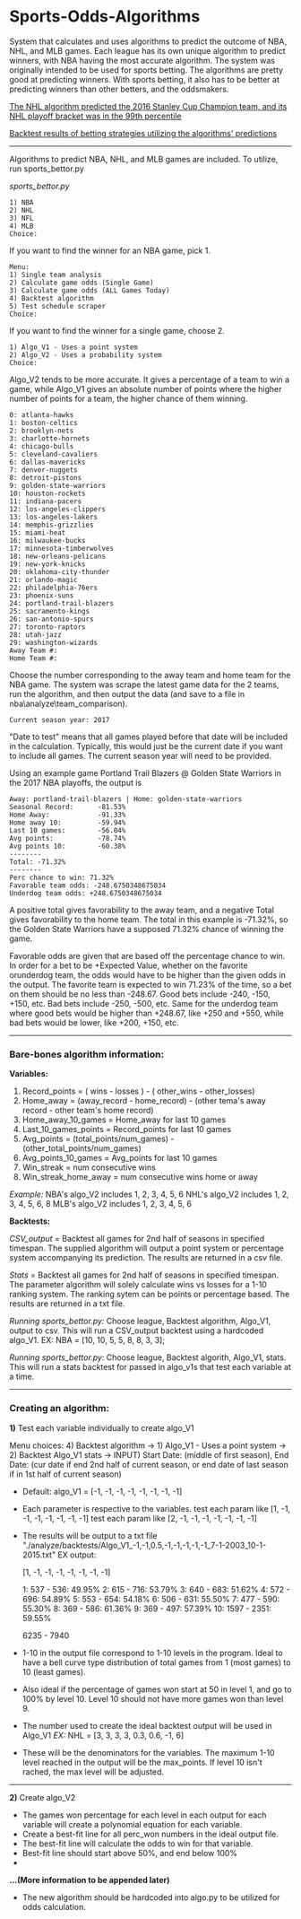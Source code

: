 # Sports-Odds-Algorithms
System that calculates and uses algorithms to predict the outcome of NBA, NHL, and MLB games. Each league has its own unique algorithm to predict winners, with NBA having the most accurate algorithm. The system was originally intended to be used for sports betting. The algorithms are pretty good at predicting winners. With sports betting, it also has to be better at predicting winners than other betters, and the oddsmakers. 




[The NHL algorithm predicted the 2016 Stanley Cup Champion team, and its NHL playoff bracket was in the 99th percentile](http://smartsoftware.technology/sports.php?view=nhl&season=2016)

[Backtest results of betting strategies utilizing the algorithms' predictions](http://smartsoftware.technology/sports.php)


-----

Algorithms to predict NBA, NHL, and MLB games are included. To utilize, run sports_bettor.py

*sports_bettor.py*  

```League
1) NBA
2) NHL
3) NFL
4) MLB
Choice:
```

If you want to find the winner for an NBA game, pick 1. 

``` League: nba
Menu:
1) Single team analysis
2) Calculate game odds (Single Game)
3) Calculate game odds (ALL Games Today)
4) Backtest algorithm
5) Test schedule scraper
Choice: 
```

If you want to find the winner for a single game, choose 2. 

```Backtest menu: Algorithm version:
1) Algo_V1 - Uses a point system
2) Algo_V2 - Uses a probability system
Choice:
```

Algo_V2 tends to be more accurate. It gives a percentage of a team to win a game, while Algo_V1 gives an absolute number of points where the higher number of points for a team, the higher chance of them winning. 

```nba teams:
0: atlanta-hawks
1: boston-celtics
2: brooklyn-nets
3: charlotte-hornets
4: chicago-bulls
5: cleveland-cavaliers
6: dallas-mavericks
7: denver-nuggets
8: detroit-pistons
9: golden-state-warriors
10: houston-rockets
11: indiana-pacers
12: los-angeles-clippers
13: los-angeles-lakers
14: memphis-grizzlies
15: miami-heat
16: milwaukee-bucks
17: minnesota-timberwolves
18: new-orleans-pelicans
19: new-york-knicks
20: oklahoma-city-thunder
21: orlando-magic
22: philadelphia-76ers
23: phoenix-suns
24: portland-trail-blazers
25: sacramento-kings
26: san-antonio-spurs
27: toronto-raptors
28: utah-jazz
29: washington-wizards
Away Team #:
Home Team #: 
```

Choose the number corresponding to the away team and home team for the NBA game. The system was scrape the latest game data for the 2 teams, run the algorithm, and then output the data (and save to a file in nba\analyze\team_comparison). 


```Date to test (M-D-YYY): 4-16-2017
Current season year: 2017
```

"Date to test" means that all games played before that date will be included in the calculation. Typically, this would just be the current date if you want to include all games. 
The current season year will need to be provided. 


Using an example game Portland Trail Blazers @ Golden State Warriors in the 2017 NBA playoffs, the output is 

```
Away: portland-trail-blazers | Home: golden-state-warriors
Seasonal Record:      -81.53%
Home Away:            -91.33%
Home away 10:         -59.94%
Last 10 games:        -56.04%
Avg points:           -78.74%
Avg points 10:        -60.38%
--------
Total: -71.32%
--------
Perc chance to win: 71.32%
Favorable team odds: -248.6750348675034
Underdog team odds: +248.6750348675034
```

A positive total gives favorability to the away team, and a negative Total gives favorability to the home team. The total in this example is -71.32%, so the Golden State Warriors have a supposed 71.32% chance of winning the game. 

Favorable odds are given that are based off the percentage chance to win. In order for a bet to be +Expected Value, whether on the favorite orunderdog team, the odds would have to be higher than the given odds in the output. The favorite team is expected to win 71.23% of the time, so a bet on them should be no less than -248.67. Good bets include -240, -150, +150, etc. Bad bets include -250, -500, etc. Same for the underdog team where good bets would be higher than +248.67, like +250 and +550, while bad bets would be lower, like +200, +150, etc. 



-----

### Bare-bones algorithm information:

**Variables:** 
1) Record_points = ( wins - losses ) - ( other_wins - other_losses)
2) Home_away = (away_record - home_record) - (other tema's away record - other team's home record)
3) Home_away_10_games = Home_away for last 10 games
4) Last_10_games_points = Record_points for last 10 games
5) Avg_points = (total_points/num_games) - (other_total_points/num_games)
6) Avg_points_10_games = Avg_points for last 10 games
7) Win_streak = num consecutive wins
8) Win_streak_home_away = num consecutive wins home or away

*Example:* 
NBA's algo_V2 includes 1, 2, 3, 4, 5, 6
NHL's algo_V2 includes 1, 2, 3, 4, 5, 6, 8
MLB's algo_V2 includes 1, 2, 3, 4, 5, 6

**Backtests:** 

*CSV_output* = Backtest all games for 2nd half of seasons in specified timespan. The supplied algorithm will output a point system or percentage system accompanying its prediction. The results are returned in a csv file.

*Stats* = Backtest all games for 2nd half of seasons in specified timespan. The parameter algorithm will solely calculate wins vs losses for a 1-10 ranking system. The ranking sytem can be points or percentage based. The results are returned in a txt file. 

*Running sports_bettor.py:* Choose league, Backtest algorithm, Algo_V1, output to csv.
This will run a CSV_output backtest using a hardcoded algo_V1. EX: NBA = [10, 10, 5, 5,  8,  8,   3, 3];

*Running sports_bettor.py:* Choose league, Backtest algorith, Algo_V1, stats.
This will run a stats backtest for passed in algo_v1s that test each variable at a time. 


-----

### Creating an algorithm: 
**1)** Test each variable individually to create algo_V1

Menu choices: 4) Backtest algorithm -> 1) Algo_V1 - Uses a point system -> 2) Backtest Algo_V1 stats -> INPUT) Start Date: (middle of first season), End Date: (cur date if end 2nd half of current season, or end date of last season if in 1st half of current season)

* Default: algo_V1 = [-1, -1, -1, -1, -1, -1, -1, -1]
* Each parameter is respective to the variables.
	test each param like [1, -1, -1, -1, -1, -1, -1, -1]
	test each param like [2, -1, -1, -1, -1, -1, -1, -1]
* The results will be output to a txt file "./analyze/backtests/Algo_V1_-1,-1,0.5,-1,-1,-1,-1,-1_7-1-2003_10-1-2015.txt"
	EX output: 

	[1, -1, -1, -1, -1, -1, -1, -1]

	1: 537 - 536: 49.95%
	2: 615 - 716: 53.79%
	3: 640 - 683: 51.62%
	4: 572 - 696: 54.89%
	5: 553 - 654: 54.18%
	6: 506 - 631: 55.50%
	7: 477 - 590: 55.30%
	8: 369 - 586: 61.36%
	9: 369 - 497: 57.39%
	10: 1597 - 2351: 59.55%

	6235 - 7940

* 1-10 in the output file correspond to 1-10 levels in the program. Ideal to have a bell curve type distribution of total games from 1 (most games) to 10 (least games). 
* Also ideal if the percentage of games won start at 50 in level 1, and go to 100% by level 10. Level 10 should not have more games won than level 9. 
* The number used to create the ideal backtest output will be used in Algo_V1
*EX:* NHL = [3, 3, 3, 3, 0.3, 0.6, -1, 6]
* These will be the denominators for the variables. The maximum 1-10 level reached in the output will be the max_points. If level 10 isn't rached, the max level will be adjusted.

	
-----
	
	
**2)** Create algo_V2
	
* The games won percentage for each level in each output for each variable will create a polynomial equation for each variable. 
* Create a best-fit line for all perc_won numbers in the ideal output file. 
* The best-fit line will calculate the odds to win for that variable. 
* Best-fit line should start above 50%, and end below 100%
* 

	
**...(More information to be appended later)**


* The new algorithm should be hardcoded into algo.py to be utilized for odds calculation. 
